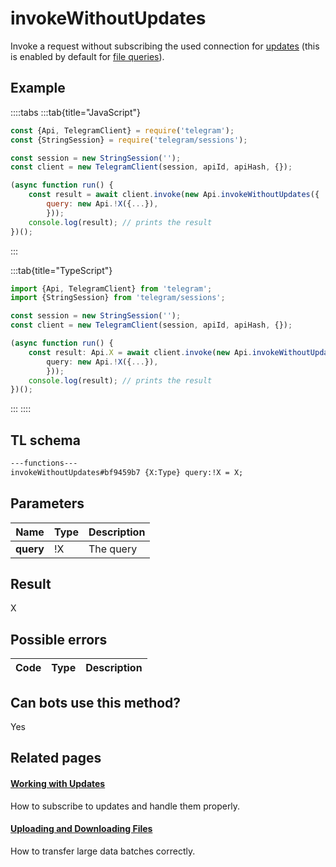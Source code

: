 # invokeWithoutUpdates

Invoke a request without subscribing the used connection for [updates](https://core.telegram.org/api/updates) (this is enabled by default for [file queries](https://core.telegram.org/api/files)).

## Example

::::tabs
:::tab{title="JavaScript"}

```js
const {Api, TelegramClient} = require('telegram');
const {StringSession} = require('telegram/sessions');

const session = new StringSession('');
const client = new TelegramClient(session, apiId, apiHash, {});

(async function run() {
    const result = await client.invoke(new Api.invokeWithoutUpdates({
		query: new Api.!X({...}),
		}));
    console.log(result); // prints the result
})();

```

:::

:::tab{title="TypeScript"}

```ts
import {Api, TelegramClient} from 'telegram';
import {StringSession} from 'telegram/sessions';

const session = new StringSession('');
const client = new TelegramClient(session, apiId, apiHash, {});

(async function run() {
    const result: Api.X = await client.invoke(new Api.invokeWithoutUpdates({
		query: new Api.!X({...}),
		}));
    console.log(result); // prints the result
})();

```

:::
::::

## TL schema

```txt
---functions---
invokeWithoutUpdates#bf9459b7 {X:Type} query:!X = X;
```

## Parameters

|   Name    | Type | Description |
| :-------: | ---- | ----------- |
| **query** | !X   | The query   |

## Result

X

## Possible errors

| Code | Type | Description |
| :--: | ---- | ----------- |

## Can bots use this method?

Yes

## Related pages

#### [Working with Updates](https://core.telegram.org/api/updates)

How to subscribe to updates and handle them properly.

#### [Uploading and Downloading Files](https://core.telegram.org/api/files)

How to transfer large data batches correctly.
